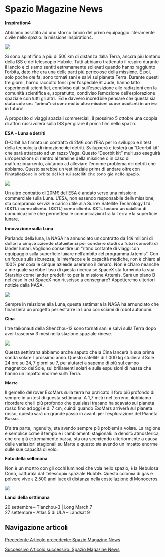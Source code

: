 Spazio Magazine News
====================

**Inspiration4**

Abbiamo assistito ad uno storico lancio del primo equipaggio interamente civile nello spazio: la missione Inspiration4.

![](https://www.adaa.it/wp/wp-content/uploads/2021/09/1-1.jpg)

Si sono spinti fino a più di 500 km di distanza dalla Terra, ancora più lontano della ISS e del telescopio Hubble. Tutti abbiamo trattenuto il respiro durante il lancio e ci siamo sentiti estremamente sollevati quando hanno raggiunto l’orbita, dato che era una delle parti più pericolose della missione. E poi, solo poche ore fa, sono tornati sani e salvi sul pianeta Terra. Durante questi tre giorni, hanno raccolto fondi per l’ospedale St Jude, hanno fatto esperimenti scientifici, condiviso dati sull’esposizione alle radiazioni con la comunità scientifica e, soprattutto, condiviso l’emozione dell’esplorazione spaziale con tutti gli altri.  Ed è davvero incredibile pensare che questa sia stata solo una “prima”: ci sono molte altre missioni super eccitanti in arrivo in futuro!

A proposito di viaggi spaziali commerciali, il prossimo 5 ottobre una coppia di attori russi volerà sulla ISS per girare il primo film nello spazio.

**ESA – Luna e detriti**

D-Orbit ha firmato un contratto di 2M€ con l’ESA per lo sviluppo e il test della tecnologia di rimozione dei detriti. Svilupperà e testerà un “Deorbit kit” che sarà attaccato ad un razzo Vega. Questo “Deorbit kit” multiuso eseguirà un’operazione di rientro al termine della missione o in caso di malfunzionamento, aiutando ad alleviare l’enorme problema dei detriti che abbiamo. Questo sarebbe un test iniziale prima di andare oltre con l’installazione in orbita del kit sui satelliti che sono già nello spazio.

![](https://www.adaa.it/wp/wp-content/uploads/2021/09/2-1.jpg)

Un altro contratto di 20M€ dell’ESA è andato verso una missione commerciale sulla Luna. L’ESA, non essendo responsabile della missione, sta comprando servizi e carico utile alla Surrey Satellite Technology Ltd. (SSTL) come cliente. (SSTL) come cliente. SSTL testerà un satellite di comunicazione che permetterà le comunicazioni tra la Terra e la superficie lunare.

**Innovazione sulla Luna**

Parlando della luna, la NASA ha annunciato un contratto da 146 milioni di dollari a cinque aziende statunitensi per condurre studi su futuri concetti di lander lunari. Vogliono consentire un “ritmo costante di viaggi con equipaggio sulla superficie lunare nell’ambito del programma Artemis”. Con un focus sulla sicurezza, le interfacce e le capacità mediche, non è chiaro al 100% per cosa le cinque aziende useranno il denaro. Non è chiaro neanche a me quale sarebbe l’uso di questa ricerca se SpaceX sta fornendo la sua Starship come lander predefinito per la missione Artemis. Sarà un piano B nel caso in cui SpaceX non riuscisse a consegnare? Aspetteremo ulteriori notizie dalla NASA.

![](https://www.adaa.it/wp/wp-content/uploads/2021/09/3-1.jpg)

Sempre in relazione alla Luna, questa settimana la NASA ha annunciato che finanzierà un progetto per estrarre la Luna con sciami di robot autonomi.

  
**Cina**

I tre taikonauti della Shenzhou-12 sono tornati sani e salvi sulla Terra dopo aver trascorso 3 mesi nella stazione spaziale cinese.

![](https://www.adaa.it/wp/wp-content/uploads/2021/09/4-1.jpg)

Questa settimana abbiamo anche saputo che la Cina lancerà la sua prima sonda solare il prossimo anno. Questo satellite di 1.000 kg studierà il Sole 24 ore su 24, 7 giorni su 7, per aiutarci a saperne di più sul campo magnetico del Sole, sui brillamenti solari e sulle espulsioni di massa che hanno un impatto enorme sulla Terra.

**Marte**

Il gemello del rover ExoMars sulla terra ha praticato il foro più profondo di sempre in un test di questa settimana. A 1,7 metri nel terreno, dobbiamo ricordare che il più profondo che qualsiasi trapano ha scavato sul pianeta rosso fino ad oggi è di 7 cm, quindi quando ExoMars arriverà sul pianeta rosso, questo sarà un grande passo in avanti per l’esplorazione del Pianeta Rosso.

D’altra parte, Ingenuity, sta avendo sempre più problemi a volare. La ragione è semplice come il tempo e i cambiamenti stagionali: la densità atmosferica, che era già estremamente bassa, sta ora scendendo ulteriormente a causa delle variazioni stagionali su Marte e questo sta avendo un impatto enorme sulle sue capacità di volo. 

**Foto della settimana**

Non è un mostro con gli occhi luminosi che vola nello spazio, è la Nebulosa Cono, catturata dal  telescopio spaziale Hubble. Questa colonna di gas e polvere vive a 2.500 anni luce di distanza nella costellazione di Monoceros. 

![](https://www.adaa.it/wp/wp-content/uploads/2021/09/5-1-1010x1024.jpg)

  
**Lanci della settimana**

20 settembre – Tianzhou-3 | Long March 7  
27 settembre – Atlas 5 di ULA – Landsat 9

Navigazione articoli
--------------------

[Precedente Articolo precedente: Spazio Magazine News](https://www.adaa.it/2021/09/13/spazio-magazine-news-14/)

[Successivo Articolo successivo: Spazio Magazine News](https://www.adaa.it/2021/09/26/spazio-magazine-news-16/)